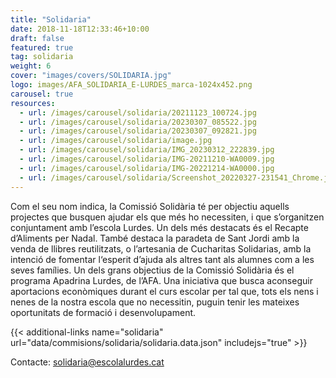 ```yaml
---
title: "Solidaria"
date: 2018-11-18T12:33:46+10:00
draft: false
featured: true
tag: solidaria
weight: 6
cover: "images/covers/SOLIDARIA.jpg"
logo: images/AFA_SOLIDARIA_E-LURDES_marca-1024x452.png
carousel: true
resources:
  - url: /images/carousel/solidaria/20211123_100724.jpg
  - url: /images/carousel/solidaria/20230307_085522.jpg
  - url: /images/carousel/solidaria/20230307_092821.jpg
  - url: /images/carousel/solidaria/image.jpg
  - url: /images/carousel/solidaria/IMG_20230312_222839.jpg
  - url: /images/carousel/solidaria/IMG-20211210-WA0009.jpg
  - url: /images/carousel/solidaria/IMG-20221214-WA0000.jpg
  - url: /images/carousel/solidaria/Screenshot_20220327-231541_Chrome.jpg
---
```


Com el seu nom indica, la Comissió Solidària té per objectiu aquells projectes que busquen ajudar els que més ho necessiten, i que s’organitzen conjuntament amb l’escola Lurdes. Un dels més destacats és el Recapte d’Aliments per Nadal. També destaca la paradeta de Sant Jordi amb la venda de llibres reutilitzats, o l’artesania de Cucharitas Solidarias, amb la intenció de fomentar l‘esperit d’ajuda als altres tant als alumnes com a les seves famílies.
Un dels grans objectius de la Comissió Solidària és el programa Apadrina Lurdes, de l’AFA. Una iniciativa que busca aconseguir aportacions econòmiques durant el curs escolar per tal que, tots els nens i nenes de la nostra escola que no necessitin, puguin tenir les mateixes oportunitats de formació i desenvolupament.



{{< additional-links name="solidaria" url="data/commisions/solidaria/solidaria.data.json" includejs="true" >}}

Contacte: [solidaria@escolalurdes.cat](mailto:solidaria@escolalurdes.cat)